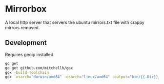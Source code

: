 Mirrorbox
=========

A local http server that servers the ubuntu mirrors.txt file with crappy mirrors removed.

Development
-----------

Requires geoip installed.

```bash
go get
go get github.com/mitchellh/gox
gox -build-toolchain
gox -osarch="darwin/amd64" -osarch="linux/amd64" -output="bin/{{.Dir}}_{{.OS}}_{{.Arch}}" ../mirrorbox/...
```